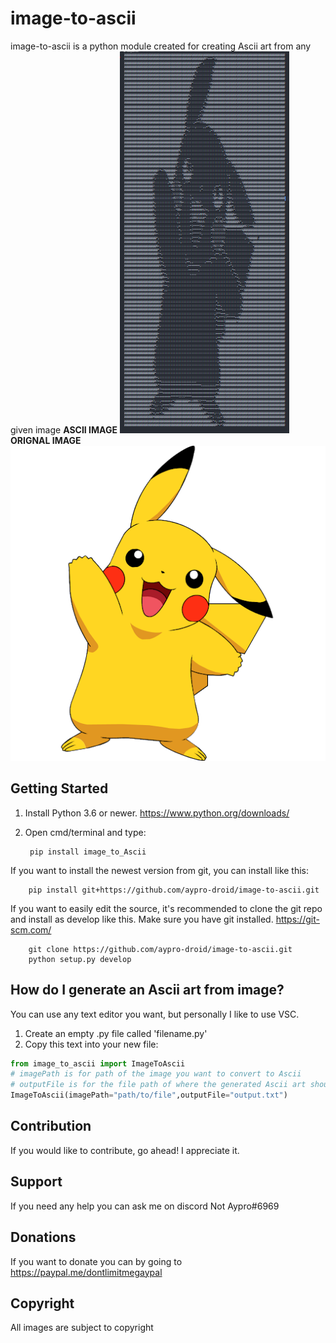 # image-to-ascii
image-to-ascii is a python module created for creating Ascii art from any given image
**ASCII IMAGE**
![Banner](/images/Ascii-example.PNG)
**ORIGNAL IMAGE**
![Banner](/images/pickachu.png)


## Getting Started
1) Install Python 3.6 or newer. https://www.python.org/downloads/
2) Open cmd/terminal and type:

        pip install image_to_Ascii


If you want to install the newest version from git, you can install like this:

        pip install git+https://github.com/aypro-droid/image-to-ascii.git


If you want to easily edit the source, it's recommended to clone the git
repo and install as develop like this. Make sure you have git installed. https://git-scm.com/

        git clone https://github.com/aypro-droid/image-to-ascii.git
        python setup.py develop

## How do I generate an Ascii art from image?
You can use any text editor you want, but personally I like to use VSC.
1) Create an empty .py file called 'filename.py'
2) Copy this text into your new file:
```py
from image_to_ascii import ImageToAscii
# imagePath is for path of the image you want to convert to Ascii
# outputFile is for the file path of where the generated Ascii art should be stored keep None if you don't want to store it in a .txt file
ImageToAscii(imagePath="path/to/file",outputFile="output.txt")
```
## Contribution
If you would like to contribute, go ahead! I appreciate it.

## Support
If you need any help you can ask me on discord Not Aypro#6969

## Donations
If you want to donate you can by going to https://paypal.me/dontlimitmegaypal

## Copyright
All images are subject to copyright


